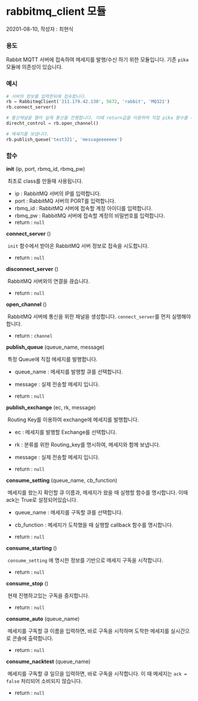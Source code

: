 # rabbitmq_client 모듈

20201-08-10, 작성자 : 최현식



### 용도

Rabbit MQTT 서버에 접속하여 메세지를 발행/수신 하기 위한 모듈입니다. 기존 `pika` 모듈에 의존성이 있습니다.



### 예시

```python
# 서버의 정보를 입력한뒤에 접속합니다.
rb = RabbitmqClient('211.179.42.130', 5672, 'rabbit', 'MQ321')
rb.connect_server()

# 통신채널을 열어 실제 통신을 진행합니다. 이때 return값을 이용하여 직접 pika 함수를 사용할 수 있습니다.
direcht_control = rb.open_channel()

# 메세지를 보냅니다.
rb.publish_queue('test321', 'messageeeeeee')
```



### 함수

__init__ (ip, port, rbmq_id, rbmq_pw)

​	최초로 class를 만들때 사용됩니다.

- ip : RabbitMQ 서버의 IP를 입력합니다.
- port : RabbitMQ 서버의 PORT를 입력합니다.
- rbmq_id : RabbitMQ 서버에 접속할 계정 아이디를 입력합니다.
- rbmq_pw : RabbitMQ 서버에 접속할 계정의 비밀번호를 입력합니다.
- return : `null`




__connect_server__ ()

​	`init` 함수에서 받아온 RabbitMQ 서버 정보로 접속을 시도합니다.

- return : `null`




__disconnect_server__ ()

​	RabbitMQ 서버와의 연결을 끊습니다.

- return : `null`




__open_channel__ ()

​	RabbitMQ 서버에 통신을 위한 채널을 생성합니다. `connect_server`를 먼저 실행해야합니다.

- return : `channel`




__publish_queue__ (queue_name, message)

​	특정 Queue에 직접 메세지를 발행합니다.

- queue_name : 메세지를 발행할 큐를 선택합니다.
- message : 실제 전송할 메세지 입니다.

- return : `null`




__publish_exchange__ (ec, rk, message)

​	Routing Key를 이용하여 exchange에 메세지를 발행합니다.

- ec : 메세지를 발행할 Exchange를 선택합니다.
- rk : 분류를 위한 Routing_key를 명시하여, 메세지와 함께 보냅니다.
- message : 실제 전송할 메세지 입니다.

- return : `null`




__consume_setting__ (queue_name, cb_function)

​	메세지를 왔는지 확인할 큐 이름과, 메세지가 왔을 때 실행할 함수를 명시합니다. 이때 ack는 True로 설정되어있습니다.

- queue_name : 메세지를 구독할 큐를 선택합니다.
- cb_function : 메세지가 도착했을 때 실행할 callback 함수를 명시합니다.

- return : `null`




__consume_starting__ ()

​	`consume_setting` 에 명시한 정보를 기반으로 메세지 구독을 시작합니다.

- return : `null`




__consume_stop__ ()

​	현재 진행하고있는 구독을 중지합니다.

- return : `null`




__consume_auto__ (queue_name)

​	메세지를 구독할 큐 이름을 입력하면, 바로 구독을 시작하며 도착한 메세지를 실시간으로 콘솔에 출력합니다.

- return : `null`



__consume_nacktest__ (queue_name)

​	메세지를 구독할 큐 일므을 입력하면, 바로 구독을 시작합니다. 이 때 메세지는 `ack = false` 처리되어 소비되지 않습니다.

- return : `null`













